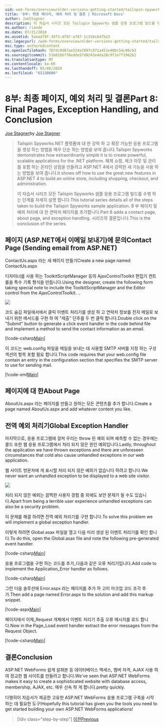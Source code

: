 ```yaml
---
uid: web-forms/overview/older-versions-getting-started/tailspin-spyworks/tailspin-spyworks-part-8
title: '8부: 최종 페이지, 예외 처리 및 결론 | Microsoft Docs'
author: JoeStagner
description: 이 자습서 시리즈 모든 Tailspin Spyworks 샘플 응용 프로그램 빌드를 수행 하는 단계를 자세히 설명 합니다. 8 부 페이지 및 예외에 대 한 연락처 페이지를 추가 하는 중...
ms.author: riande
ms.date: 07/21/2010
ms.assetid: 5aeadf8f-39f3-4f07-a78f-1c310c64fb23
msc.legacyurl: /web-forms/overview/older-versions-getting-started/tailspin-spyworks/tailspin-spyworks-part-8
msc.type: authoredcontent
ms.openlocfilehash: 707dc9d87ae324a7897c971a451e40bc54c96cb3
ms.sourcegitcommit: 51b01b6ff8edde57d8243e4da28c9f1e7f1962b2
ms.translationtype: MT
ms.contentlocale: ko-KR
ms.lasthandoff: 05/06/2019
ms.locfileid: "65130600"
---
```

# <a name="part-8-final-pages-exception-handling-and-conclusion"></a><span data-ttu-id="12dca-104">8부: 최종 페이지, 예외 처리 및 결론</span><span class="sxs-lookup"><span data-stu-id="12dca-104">Part 8: Final Pages, Exception Handling, and Conclusion</span></span>

<span data-ttu-id="12dca-105">[Joe Stagner](https://github.com/JoeStagner)</span><span class="sxs-lookup"><span data-stu-id="12dca-105">by [Joe Stagner](https://github.com/JoeStagner)</span></span>

> <span data-ttu-id="12dca-106">Tailspin Spyworks.NET 플랫폼에 대 한 강력 하 고 확장 가능한 응용 프로그램을 생성 하는 방법을 매우 단순 하는 방법을 보여 줍니다.</span><span class="sxs-lookup"><span data-stu-id="12dca-106">Tailspin Spyworks demonstrates how extraordinarily simple it is to create powerful, scalable applications for the .NET platform.</span></span> <span data-ttu-id="12dca-107">해제 쇼핑, 체크 아웃 및 관리를 포함 하는 온라인 상점을 만들려고 ASP.NET 4에서 강력한 새 기능을 사용 하는 방법을 보여 줍니다.</span><span class="sxs-lookup"><span data-stu-id="12dca-107">It shows off how to use the great new features in ASP.NET 4 to build an online store, including shopping, checkout, and administration.</span></span>
> 
> <span data-ttu-id="12dca-108">이 자습서 시리즈 모든 Tailspin Spyworks 샘플 응용 프로그램 빌드를 수행 하는 단계를 자세히 설명 합니다.</span><span class="sxs-lookup"><span data-stu-id="12dca-108">This tutorial series details all of the steps taken to build the Tailspin Spyworks sample application.</span></span> <span data-ttu-id="12dca-109">8 부 페이지 및 예외 처리에 대 한 연락처 페이지를 추가합니다.</span><span class="sxs-lookup"><span data-stu-id="12dca-109">Part 8 adds a contact page, about page, and exception handling.</span></span> <span data-ttu-id="12dca-110">시리즈의 결론입니다.</span><span class="sxs-lookup"><span data-stu-id="12dca-110">This is the conclusion of the series.</span></span>

## <a id="_Toc260221680"></a>  <span data-ttu-id="12dca-111">페이지 (ASP.NET에서 이메일 보내기)에 문의</span><span class="sxs-lookup"><span data-stu-id="12dca-111">Contact Page (Sending email from ASP.NET)</span></span>

<span data-ttu-id="12dca-112">ContactUs.aspx 라는 새 페이지 만들기</span><span class="sxs-lookup"><span data-stu-id="12dca-112">Create a new page named ContactUs.aspx</span></span>

<span data-ttu-id="12dca-113">디자이너를 사용 하는 ToolkitScriptManager 등의 AjaxControlToolkit 편집기 컨트롤을 특수 기록 형식을 만듭니다.</span><span class="sxs-lookup"><span data-stu-id="12dca-113">Using the designer, create the following form taking special note to include the ToolkitScriptManager and the Editor control from the AjaxControlToolkit.</span></span> <span data-ttu-id="12dca-114">.</span><span class="sxs-lookup"><span data-stu-id="12dca-114">.</span></span>

![](tailspin-spyworks-part-8/_static/image1.jpg)

<span data-ttu-id="12dca-115">코드 숨김 파일에서에서 클릭 이벤트 처리기를 생성 하 고 연락처 정보를 전자 메일로 보내기 위한 메서드를 구현 하 여 "제출" 단추를 두 번 클릭 합니다.</span><span class="sxs-lookup"><span data-stu-id="12dca-115">Double click on the "Submit" button to generate a click event handler in the code behind file and implement a method to send the contact information as an email.</span></span>

[!code-csharp[Main](tailspin-spyworks-part-8/samples/sample1.cs)]

<span data-ttu-id="12dca-116">이 코드는 web.config 파일을 메일을 보내는 데 사용할 SMTP 서버를 지정 하는 구성 섹션의 항목 포함 필요 합니다.</span><span class="sxs-lookup"><span data-stu-id="12dca-116">This code requires that your web.config file contain an entry in the configuration section that specifies the SMTP server to use for sending mail.</span></span>

[!code-xml[Main](tailspin-spyworks-part-8/samples/sample2.xml)]

## <a id="_Toc260221681"></a>  <span data-ttu-id="12dca-117">페이지에 대 한</span><span class="sxs-lookup"><span data-stu-id="12dca-117">About Page</span></span>

<span data-ttu-id="12dca-118">AboutUs.aspx 라는 페이지를 만들고 원하는 모든 콘텐츠를 추가 합니다.</span><span class="sxs-lookup"><span data-stu-id="12dca-118">Create a page named AboutUs.aspx and add whatever content you like.</span></span>

## <a id="_Toc260221682"></a>  <span data-ttu-id="12dca-119">전역 예외 처리기</span><span class="sxs-lookup"><span data-stu-id="12dca-119">Global Exception Handler</span></span>

<span data-ttu-id="12dca-120">마지막으로, 응용 프로그램에 걸쳐 우리는 throw 된 예외 되며 예측할 수 없는 경우에는 콜드 또한 웹 응용 프로그램에서 처리 되지 않은 원인 예외입니다.</span><span class="sxs-lookup"><span data-stu-id="12dca-120">Lastly, throughout the application we have thrown exceptions and there are unforeseen circumstances that cold also cause unhandled exceptions in our web application.</span></span>

<span data-ttu-id="12dca-121">웹 사이트 방문자에 게 표시할 처리 되지 않은 예외가 없습니다 하려고 합니다.</span><span class="sxs-lookup"><span data-stu-id="12dca-121">We never want an unhandled exception to be displayed to a web site visitor.</span></span>

![](tailspin-spyworks-part-8/_static/image2.jpg)

<span data-ttu-id="12dca-122">처리 되지 않은 예외는 끔찍한 사용자 경험 중 외에도 보안 문제가 될 수도 있습니다.</span><span class="sxs-lookup"><span data-stu-id="12dca-122">Apart from being a terrible user experience unhandled exceptions can also be a security problem.</span></span>

<span data-ttu-id="12dca-123">이 문제를 해결 하려면 전역 예외 처리기를 구현 합니다.</span><span class="sxs-lookup"><span data-stu-id="12dca-123">To solve this problem we will implement a global exception handler.</span></span>

<span data-ttu-id="12dca-124">이렇게 하려면 Global.asax 파일을 열고 다음 미리 생성 된 이벤트 처리기를 확인 합니다.</span><span class="sxs-lookup"><span data-stu-id="12dca-124">To do this, open the Global.asax file and note the following pre-generated event handler.</span></span>

[!code-csharp[Main](tailspin-spyworks-part-8/samples/sample3.cs)]

<span data-ttu-id="12dca-125">응용 프로그램을 구현 하는 코드를 추가\_다음과 같은 오류 처리기입니다.</span><span class="sxs-lookup"><span data-stu-id="12dca-125">Add code to implement the Application\_Error handler as follows.</span></span>

[!code-csharp[Main](tailspin-spyworks-part-8/samples/sample4.cs)]

<span data-ttu-id="12dca-126">그런 다음 솔루션에 Error.aspx 라는 페이지를 추가 하 고이 마크업 코드 조각 추가.</span><span class="sxs-lookup"><span data-stu-id="12dca-126">Then add a page named Error.aspx to the solution and add this markup snippet.</span></span>

[!code-aspx[Main](tailspin-spyworks-part-8/samples/sample5.aspx)]

<span data-ttu-id="12dca-127">페이지에서 이제\_Request 개체에서 이벤트 처리기 추출 오류 메시지를 로드 합니다.</span><span class="sxs-lookup"><span data-stu-id="12dca-127">Now in the Page\_Load event handler extract the error messages from the Request Object.</span></span>

[!code-csharp[Main](tailspin-spyworks-part-8/samples/sample6.cs)]

## <a id="_Toc260221683"></a>  <span data-ttu-id="12dca-128">결론</span><span class="sxs-lookup"><span data-stu-id="12dca-128">Conclusion</span></span>

<span data-ttu-id="12dca-129">ASP.NET WebForms 쉽게 살펴본 등 데이터베이스 액세스, 멤버 자격, AJAX 사용 하 여 정교한 웹 사이트를 만들려고 합니다.</span><span class="sxs-lookup"><span data-stu-id="12dca-129">We've seen that ASP.NET WebForms makes it easy to create a sophisticated website with database access, membership, AJAX, etc.</span></span> <span data-ttu-id="12dca-130">매우 신속 하 게 합니다.</span><span class="sxs-lookup"><span data-stu-id="12dca-130">pretty quickly.</span></span>

<span data-ttu-id="12dca-131">다행히이 자습서가 제공한 고유한 ASP.NET WebForms 응용 프로그램 구축을 시작 하는 데 필요한 도구!</span><span class="sxs-lookup"><span data-stu-id="12dca-131">Hopefully this tutorial has given you the tools you need to get started building your own ASP.NET WebForms applications!</span></span>

> [!div class="step-by-step"]
> [<span data-ttu-id="12dca-132">이전</span><span class="sxs-lookup"><span data-stu-id="12dca-132">Previous</span></span>](tailspin-spyworks-part-7.md)
